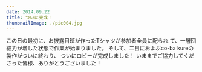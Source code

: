 ```yaml
---
date: 2014.09.22
title: ついに完成！
thumbnailImage: ./pic004.jpg
---
```

この日の最初に、お披露目班が作ったTシャツが参加者全員に配られ
て、一層団結力が増した状態で作業が始まりました。
そして、二日におよぶco-ba kureの製作がついに終わり、
ついにロビーが完成しました！
いままでご協力してくださった皆様、ありがとうございました！
